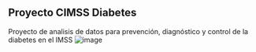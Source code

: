 ## Proyecto CIMSS Diabetes
Proyecto de analisis de datos para prevención, diagnóstico y control de la diabetes en el IMSS
![image](https://github.com/epijorgeperez/CIMSS-Diabetes/assets/69016243/360ef738-c383-4128-b1df-65e947b6f146)

